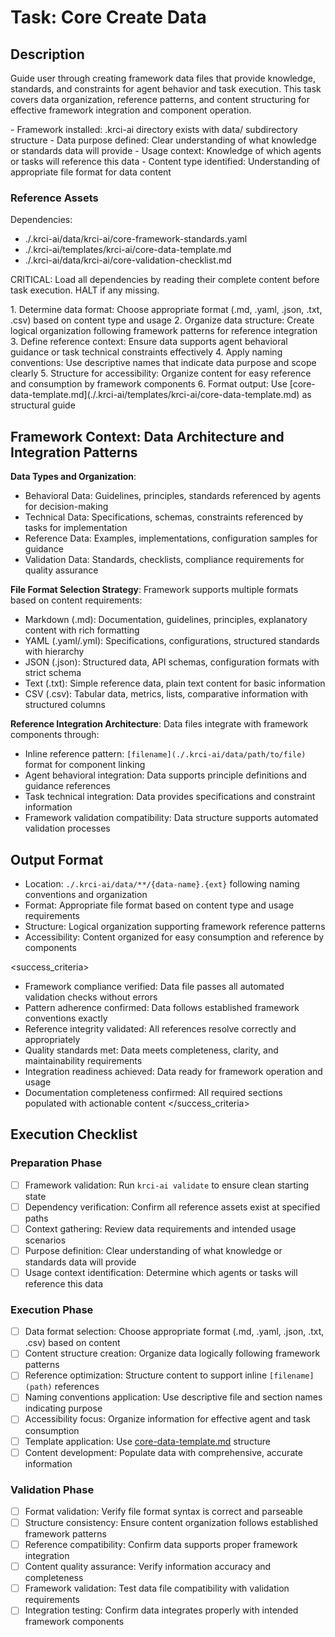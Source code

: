 # Task: Core Create Data

## Description

Guide user through creating framework data files that provide knowledge, standards, and constraints for agent behavior and task execution. This task covers data organization, reference patterns, and content structuring for effective framework integration and component operation.

<prerequisites>
- Framework installed: .krci-ai directory exists with data/ subdirectory structure
- Data purpose defined: Clear understanding of what knowledge or standards data will provide
- Usage context: Knowledge of which agents or tasks will reference this data
- Content type identified: Understanding of appropriate file format for data content
</prerequisites>

### Reference Assets

Dependencies:

- ./.krci-ai/data/krci-ai/core-framework-standards.yaml
- ./.krci-ai/templates/krci-ai/core-data-template.md
- ./.krci-ai/data/krci-ai/core-validation-checklist.md

CRITICAL: Load all dependencies by reading their complete content before task execution. HALT if any missing.

<instructions>
1. Determine data format: Choose appropriate format (.md, .yaml, .json, .txt, .csv) based on content type and usage
2. Organize data structure: Create logical organization following framework patterns for reference integration
3. Define reference context: Ensure data supports agent behavioral guidance or task technical constraints effectively
4. Apply naming conventions: Use descriptive names that indicate data purpose and scope clearly
5. Structure for accessibility: Organize content for easy reference and consumption by framework components
6. Format output: Use [core-data-template.md](./.krci-ai/templates/krci-ai/core-data-template.md) as structural guide
</instructions>

## Framework Context: Data Architecture and Integration Patterns

**Data Types and Organization**:

- Behavioral Data: Guidelines, principles, standards referenced by agents for decision-making
- Technical Data: Specifications, schemas, constraints referenced by tasks for implementation
- Reference Data: Examples, implementations, configuration samples for guidance
- Validation Data: Standards, checklists, compliance requirements for quality assurance

**File Format Selection Strategy**: Framework supports multiple formats based on content requirements:

- Markdown (.md): Documentation, guidelines, principles, explanatory content with rich formatting
- YAML (.yaml/.yml): Specifications, configurations, structured standards with hierarchy
- JSON (.json): Structured data, API schemas, configuration formats with strict schema
- Text (.txt): Simple reference data, plain text content for basic information
- CSV (.csv): Tabular data, metrics, lists, comparative information with structured columns

**Reference Integration Architecture**: Data files integrate with framework components through:

- Inline reference pattern: `[filename](./.krci-ai/data/path/to/file)` format for component linking
- Agent behavioral integration: Data supports principle definitions and guidance references
- Task technical integration: Data provides specifications and constraint information
- Framework validation compatibility: Data structure supports automated validation processes

## Output Format

- Location: `./.krci-ai/data/**/{data-name}.{ext}` following naming conventions and organization
- Format: Appropriate file format based on content type and usage requirements
- Structure: Logical organization supporting framework reference patterns
- Accessibility: Content organized for easy consumption and reference by components

<success_criteria>
- Framework compliance verified: Data file passes all automated validation checks without errors
- Pattern adherence confirmed: Data follows established framework conventions exactly
- Reference integrity validated: All references resolve correctly and appropriately
- Quality standards met: Data meets completeness, clarity, and maintainability requirements
- Integration readiness achieved: Data ready for framework operation and usage
- Documentation completeness confirmed: All required sections populated with actionable content
</success_criteria>

## Execution Checklist

### Preparation Phase

- [ ] Framework validation: Run `krci-ai validate` to ensure clean starting state
- [ ] Dependency verification: Confirm all reference assets exist at specified paths
- [ ] Context gathering: Review data requirements and intended usage scenarios
- [ ] Purpose definition: Clear understanding of what knowledge or standards data will provide
- [ ] Usage context identification: Determine which agents or tasks will reference this data

### Execution Phase

- [ ] Data format selection: Choose appropriate format (.md, .yaml, .json, .txt, .csv) based on content
- [ ] Content structure creation: Organize data logically following framework patterns
- [ ] Reference optimization: Structure content to support inline `[filename](path)` references
- [ ] Naming conventions application: Use descriptive file and section names indicating purpose
- [ ] Accessibility focus: Organize information for effective agent and task consumption
- [ ] Template application: Use [core-data-template.md](./.krci-ai/templates/krci-ai/core-data-template.md) structure
- [ ] Content development: Populate data with comprehensive, accurate information

### Validation Phase

- [ ] Format validation: Verify file format syntax is correct and parseable
- [ ] Structure consistency: Ensure content organization follows established framework patterns
- [ ] Reference compatibility: Confirm data supports proper framework integration
- [ ] Content quality assurance: Verify information accuracy and completeness
- [ ] Framework validation: Test data file compatibility with validation requirements
- [ ] Integration testing: Confirm data integrates properly with intended framework components
